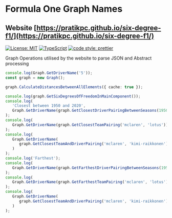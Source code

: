 # Formula One Graph Names

## Website [https://pratikpc.github.io/six-degree-f1/](https://pratikpc.github.io/six-degree-f1/)

[![License: MIT](https://img.shields.io/badge/License-MIT-yellow.svg)](https://opensource.org/licenses/MIT) [![TypeScript](https://img.shields.io/badge/%3C%2F%3E-TypeScript-%230074c1.svg)](http://www.typescriptlang.org/) [![code style: prettier](https://img.shields.io/badge/code_style-prettier-ff69b4.svg?style=flat-square)](https://github.com/prettier/prettier) 

Graph Operations utilised by the website to parse JSON and Abstract processing

```ts
console.log(Graph.GetDriverName('5'));
const graph = new Graph();

graph.CalculateDistancesBetweenAllElements({ cache: true });

console.log(graph.GetSixDegreesOfFreedomInMainComponent());
console.log(
   'Closest between 1950 and 2020',
   Graph.GetDriverName(graph.GetClosestDriverPairingBetweenSeasons(1950, 2020))
);
console.log(
   Graph.GetDriverName(graph.GetClosestTeamPairing('mclaren', 'lotus'))
);
console.log(
   Graph.GetDriverName(
      graph.GetClosestTeamAndDriverPairing('mclaren', 'kimi-raikkonen')
   )
);
console.log('Farthest');
console.log(
   Graph.GetDriverName(graph.GetFarthestDriverPairingBetweenSeasons(1950, 2020))
);
console.log(
   Graph.GetDriverName(graph.GetFarthestTeamPairing('mclaren', 'lotus'))
);
console.log(
   Graph.GetDriverName(
      graph.GetClosestTeamAndDriverPairing('mclaren', 'kimi-raikkonen')
   )
);

```